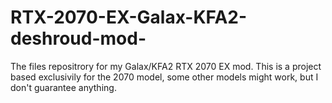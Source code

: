 # RTX-2070-EX-Galax-KFA2-deshroud-mod-
The files repositrory for my Galax/KFA2 RTX 2070 EX mod. This is a project based exclusivily for the 2070 model, some other models might work, but I don't guarantee anything.
